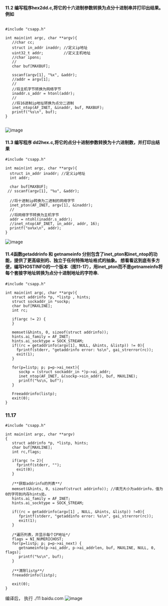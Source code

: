 #### 11.2 编写程序hex2dd.c,将它的十六进制参数转换为点分十进制串并打印出结果。 例如

```

#include "csapp.h"

int main(int argc, char **argv){
   //char cc;
   struct in_addr inaddr; //定义ip地址
   uint32_t addr;         //定义主机地址
   //char ipons;
   //            
   char buf[MAXBUF];

   sscanf(argv[1], "%x", &addr);
   //addr = argv[1];
   //                  
   //将主机字节转换为网络字节
   inaddr.s_addr = htonl(addr);
   //                           
   //将16进制ip地址转换为点分二进制
   inet_ntop(AF_INET, &inaddr, buf, MAXBUF);
   printf("%s\n", buf);
}


```
![image](https://user-images.githubusercontent.com/18367460/201466515-bf3f14ff-c5dc-4cd3-992f-36773f4e6c67.png)

#### 11.3 编写程序 dd2hex.c,将它的点分十进制参数转换为十六进制数，并打印出结果

```
#include "csapp.h"

int main(int argc, char **argv){
  struct in_addr inaddr; //定义ip地址
  int addr;

  char buf[MAXBUF];
 // sscanf(argv[1], "%u", &addr);

  //将十进制ip转换为二进制的网络字节
  inet_pton(AF_INET, argv[1], &inaddr);
  //    
  //将网络字节转换为主机字节
  addr = ntohl(inaddr.s_addr);
  //inet_ntop(AF_INET, in_addr, addr, 16);
  printf("ox%x\n", addr);
}

```
![image](https://user-images.githubusercontent.com/18367460/201469780-b097313a-e52d-43fc-a3de-7a1b178ed86f.png)

#### 11.4函数getaddrinfo 和 getnameinfo 分别包含了inet_pton和inet_ntop的功能，提供了更高级别的、独立于任何特殊地址格式的抽象。 想看看这到底有多方便，编写HOSTINFO的一个版本（图11-17），用inet_pton而不是getnameinfo将每个套接字地址转换为点分十进制地址的字符串.
```
#include "csapp.h"

int main(int argc, char **argv){
   struct addrinfo *p, *listp , hints;
   struct sockaddr_in *sockp;
   char buf[MAXLINE];
   int rc;
   
   if(argc != 2) {
   }
   
   memset(&hints, 0, sizeof(struct addrinfo));
   hints.ai_family = AF_INET;
   hints.ai_socktype = SOCK_STREAM;
   if((rc = getaddrinfo(argv[1], NULL, &hints, &listp)) != 0){
     fprintf(stderr, "getaddrinfo error: %s\n", gai_strerror(rc));
     exit(1);
   }
   
   for(p=listp; p; p=p->ai_next){
      sockp = (struct sockaddr_in *)p->ai_addr;
      inet_ntop(AF_INET, &(sockp->sin_addr), buf, MAXLINE);
      printf("%s\n, buf");
   }
   
   Freeaddrinfo(listp);
   exit(0);
}

```

### 11.17
```
#include "csapp.h"

int main(int argc, char **argv)
{
   struct addrinfo *p, *listp, hints;
   char buf[MAXLINE];
   int rc,flags;
   
   if(argc != 2){
     fprintf(stderr, "");
     exit(0);
   }
   
   /**获取addrinfo的列表**/
   memset(&hints, 0, sizeof(struct addrinfo)); //填充大小为addrinfo，值为0的字符到内存hints处。
   hints.ai_family = AF_INET;
   hints.ai_socktype = SOCK_STREAM;
   
   if((rc = getaddrinfo(argv[1] , NULL, &hints, &listp)) !=0){
      fprintf(stderr, "getaddinfo error: %s\n", gai_strerror(rc));
      exit(1);
   }
   
   /*遍历列表，并显示每个IP地址*/
   flags = NI_NUMERICHOST;
   for(p=listp; p; p=p->ai_next) {
      getnameinfo(p->ai_addr, p->ai_addrlen, buf, MAXLINE, NULL, 0, flags);
      printf("%s\n", buf);
   }
   
   /**清除listp**/
   freeaddrinfo(listp);
   
   exit(0);
}

```
编译后，
执行 ./11 baidu.com
![image](https://user-images.githubusercontent.com/18367460/200820981-10dce790-47e9-4704-ac7b-cd3d3f07f45d.png)

